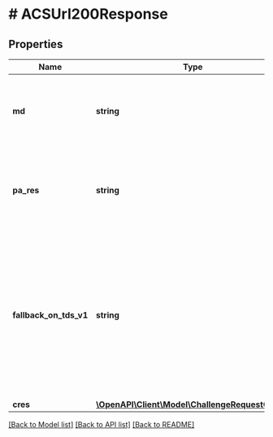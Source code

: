 # # ACSUrl200Response

## Properties

Name | Type | Description | Notes
------------ | ------------- | ------------- | -------------
**md** | **string** | Уникальный идентификатор транзакции в системе Банка (возвращается в ответе на FinishAuthorize) |
**pa_res** | **string** | Шифрованная строка, содержащая результаты 3-D Secure аутентификации (возвращается в ответе от ACS) |
**fallback_on_tds_v1** | **string** | В случае невозможности прохождения аутентификации по 3DS v2.1, делается принудительный Fallback на 3DS v1.0 и данный атрибут выставляется в true, в противном случае не передается в ответе | [optional]
**cres** | [**\OpenAPI\Client\Model\ChallengeRequestCReq1**](ChallengeRequestCReq1.md) |  |

[[Back to Model list]](../../README.md#models) [[Back to API list]](../../README.md#endpoints) [[Back to README]](../../README.md)

